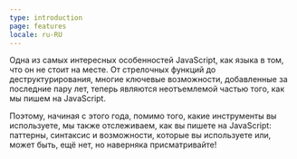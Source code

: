 ```yaml
---
type: introduction
page: features
locale: ru-RU
---
```


Одна из самых интересных особенностей JavaScript, как языка в том, что он не стоит на месте. От стрелочных функций до деструктурирования, многие ключевые возможности, добавленные за последние пару лет, теперь являются неотъемлемой частью того, как мы пишем на JavaScript.

Поэтому, начиная с этого года, помимо того, какие инструменты вы используете, мы также отслеживаем, как вы пишете на JavaScript: паттерны, синтаксис и возможности, которые вы используете или, может быть, ещё нет, но наверняка присматривайте!

